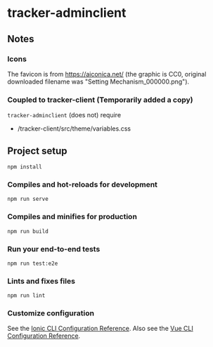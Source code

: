 # tracker-adminclient

## Notes

### Icons

The favicon is from https://aiconica.net/ (the graphic is CC0, original downloaded filename was "Setting Mechanism_000000.png").

### Coupled to tracker-client (Temporarily added a copy)

`tracker-adminclient` (does not) require

- /tracker-client/src/theme/variables.css

## Project setup

```
npm install
```

### Compiles and hot-reloads for development

```
npm run serve
```

### Compiles and minifies for production

```
npm run build
```

### Run your end-to-end tests

```
npm run test:e2e
```

### Lints and fixes files

```
npm run lint
```

### Customize configuration

See the [Ionic CLI Configuration Reference](https://ionicframework.com/docs/cli/configuration).
Also see the [Vue CLI Configuration Reference](https://cli.vuejs.org/config/).
